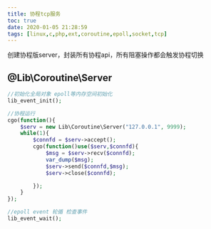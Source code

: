 ```yaml
---
title: 协程tcp服务
toc: true
date: 2020-01-05 21:28:59
tags: [linux,c,php,ext,coroutine,epoll,socket,tcp]
---
```


创建协程版server，封装所有协程api，所有阻塞操作都会触发协程切换

## @Lib\Coroutine\Server
```php
//初始化全局对象 epoll等内存空间初始化
lib_event_init();

//协程运行
cgo(function(){
    $serv = new Lib\Coroutine\Server("127.0.0.1", 9999);
    while(1){
        $connfd = $serv->accept();
        cgo(function()use($serv,$connfd){
            $msg = $serv->recv($connfd);
            var_dump($msg);
            $serv->send($connfd,$msg);
            $serv->close($connfd);

        });
    }
});

//epoll event 轮循 检查事件
lib_event_wait();
```

